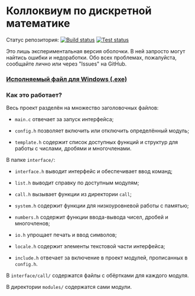 # Коллоквиум по дискретной математике

Статус репозитория:
[![Build status](https://github.com/VolodyaZAVR/DM-project/workflows/Build/badge.svg)](https://github.com/VolodyaZAVR/DM-project/actions?query=workflow%3ABuild)
[![Test status](https://github.com/VolodyaZAVR/DM-project/workflows/Test/badge.svg)](https://github.com/VolodyaZAVR/DM-project/actions?query=workflow%3ATest)

Это лишь экспериментальная версия оболочки. В ней запросто могут найтись ошибки и недоработки. Обо всех проблемах, пожалуйста, сообщайте лично или через "Issues" на GitHub.

### [Исполняемый файл для Windows (.exe)](https://github.com/VolodyaZAVR/DM-project/raw/master/main.exe)

### Как это работает?

Весь проект разделён на множество заголовочных файлов:

- `main.c` отвечает за запуск интерфейса;

- `config.h` позволяет включить или отключить определённый модуль;

- `template.h` содержит список доступных функций и структур для работы с числами, дробями и многочленами.

В папке `interface/`:

- `interface.h` выводит интерфейс и обеспечивает ввод команд;

- `list.h` выводит справку по доступным модулям;

- `call.h` вызывает функции из директории `call`;

- `system.h` содержит функции для низкоуровневой работы с памятью;

- `numbers.h` содержит функции ввода-вывода чисел, дробей и многочленов;

- `io.h` упрощает печать и ввод символов;

- `locale.h` содержит элементы текстовой части интерфейса;

- `include.h` отвечает за включение в проект модулей, прописанных в `config.h`.

В `interface/call/` содержатся файлы с обёртками для каждого модуля.

В директории `modules/` содержатся сами модули.

